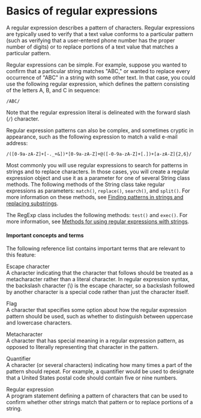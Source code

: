 # Basics of regular expressions

A regular expression describes a pattern of characters. Regular expressions are
typically used to verify that a text value conforms to a particular pattern
(such as verifying that a user-entered phone number has the proper number of
digits) or to replace portions of a text value that matches a particular
pattern.

Regular expressions can be simple. For example, suppose you wanted to confirm
that a particular string matches "ABC," or wanted to replace every occurrence of
"ABC" in a string with some other text. In that case, you could use the
following regular expression, which defines the pattern consisting of the
letters A, B, and C in sequence:

    /ABC/

Note that the regular expression literal is delineated with the forward slash
(`/`) character.

Regular expression patterns can also be complex, and sometimes cryptic in
appearance, such as the following expression to match a valid e-mail address:

    /([0-9a-zA-Z]+[-._+&])*[0-9a-zA-Z]+@([-0-9a-zA-Z]+[.])+[a-zA-Z]{2,6}/

Most commonly you will use regular expressions to search for patterns in strings
and to replace characters. In those cases, you will create a regular expression
object and use it as a parameter for one of several String class methods. The
following methods of the String class take regular expressions as parameters:
`match()`, `replace()`, `search()`, and `split()`. For more information on these
methods, see
[Finding patterns in strings and replacing substrings](../working-with-strings/finding-substrings-and-patterns-in-strings.md).

The RegExp class includes the following methods: `test()` and `exec()`. For more
information, see
[Methods for using regular expressions with strings](./methods-for-using-regular-expressions-with-strings.md).

#### Important concepts and terms

The following reference list contains important terms that are relevant to this
feature:

Escape character  
A character indicating that the character that follows should be treated as a
metacharacter rather than a literal character. In regular expression syntax, the
backslash character (\\) is the escape character, so a backslash followed by
another character is a special code rather than just the character itself.

Flag  
A character that specifies some option about how the regular expression pattern
should be used, such as whether to distinguish between uppercase and lowercase
characters.

Metacharacter  
A character that has special meaning in a regular expression pattern, as opposed
to literally representing that character in the pattern.

Quantifier  
A character (or several characters) indicating how many times a part of the
pattern should repeat. For example, a quantifier would be used to designate that
a United States postal code should contain five or nine numbers.

Regular expression  
A program statement defining a pattern of characters that can be used to confirm
whether other strings match that pattern or to replace portions of a string.
